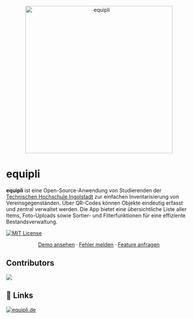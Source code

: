 <p align="center">
  <img src="https://i.imgur.com/YXkoQu3.png" alt="equipli" style="width: 400px;">
</p>

# equipli
**equipli** ist eine Open-Source-Anwendung von Studierenden der [Technischen Hochschule Ingolstadt](https://www.thi.de/) zur einfachen Inventarisierung von Vereinsgegenständen. Über QR-Codes können Objekte eindeutig erfasst und zentral verwaltet werden. Die App bietet eine übersichtliche Liste aller Items, Foto-Uploads sowie Sortier- und Filterfunktionen für eine effiziente Bestandsverwaltung.

[![MIT License](https://img.shields.io/badge/License-MIT-green.svg)](https://choosealicense.com/licenses/mit/)

<p align="center">
    <a href="https://app.equipli.de">Demo ansehen</a>
    ·
    <a href="https://github.com/thiws24/equipli/issues/new?labels=bug">Fehler melden</a>
    ·
    <a href="https://github.com/thiws24/equipli/issues/new?labels=enhancement">Feature anfragen</a>
</p>

## Contributors
<a href="https://github.com/thiws24/equipli/graphs/contributors">
  <img src="https://contrib.rocks/image?repo=thiws24/equipli" />
</a>

## 🔗 Links
[![equipli.de](https://img.shields.io/badge/equipli.de-000?style=for-the-badge&logo=ko-fi&logoColor=white)](https://equipli.de/)


